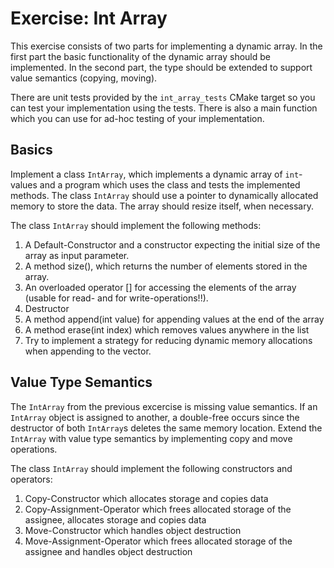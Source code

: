 # Exercise: Int Array

This exercise consists of two parts for implementing a dynamic array. In the first part the basic functionality of the dynamic array should be implemented. In the second part, the type should be extended to support value semantics (copying, moving).

There are unit tests provided by the `int_array_tests` CMake target so you can test your implementation using the tests. There is also a main function which you can use for ad-hoc testing of your implementation.

## Basics

Implement a class `IntArray`, which implements a dynamic array of `int`-values and a
program which uses the class and tests the implemented methods. The class `IntArray`
should use a pointer to dynamically allocated memory to store the data. The array should resize itself, when necessary.

The class `IntArray` should implement the following methods:

1. A Default-Constructor and a constructor expecting the initial size of the array as input parameter.
2. A method size(), which returns the number of elements stored in the array.
3. An overloaded operator [] for accessing the elements of the array (usable for read- and for write-operations!!).
4. Destructor
5. A method append(int value) for appending values at the end of the array
6. A method erase(int index) which removes values anywhere in the list
7. Try to implement a strategy for reducing dynamic memory allocations when appending to the vector.

## Value Type Semantics

The `IntArray` from the previous excercise is missing value semantics. If an `IntArray` object is assigned to another, a double-free occurs since the destructor of both `IntArray`s deletes the same memory location. Extend the `IntArray` with value type semantics by implementing copy and move operations.

The class `IntArray` should implement the following constructors and operators:

1. Copy-Constructor which allocates storage and copies data
2. Copy-Assignment-Operator which frees allocated storage of the assignee, allocates storage and copies data
3. Move-Constructor which handles object destruction
4. Move-Assignment-Operator which frees allocated storage of the assignee and handles object destruction